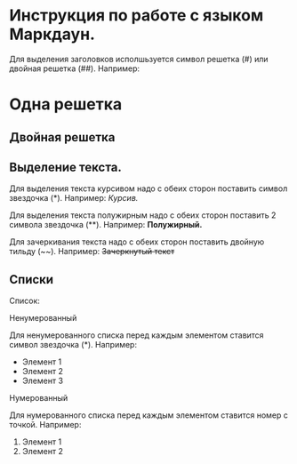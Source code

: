 # Инструкция по работе с языком Маркдаун.
Для выделения заголовков исполшьзуется символ решетка (#) или двойная решетка (##). Например:
# Одна решетка
## Двойная решетка


## Выделение текста.
Для выделения текста курсивом надо с обеих сторон поставить символ звездочка (*). Например:
*Курсив.*

Для выделения текста полужирным надо с обеих сторон поставить 2 символа звездочка (**). Например:
**Полужирный.**

Для зачеркивания текста надо с обеих сторон поставить двойную тильду (~~). Например:
~~Зачеркнутый текст~~

## Списки
Список:

Ненумерованный

Для ненумерованного списка перед каждым элементом ставится символ звездочка (*). Например:
* Элемент 1
* Элемент 2
* Элемент 3

Нумерованный

Для нумерованного списка перед каждым элементом ставится номер с точкой. Например:
1. Элемент 1
2. Элемент 2
